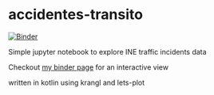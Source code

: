 # accidentes-transito

[![Binder](https://mybinder.org/badge_logo.svg)](https://mybinder.org/v2/gh/val171001/accidentes-transito/master?filepath=Accidentes%2520de%2520transito%2520INE.ipynb)

Simple jupyter notebook to explore INE traffic incidents data

Checkout [my binder page](https://mybinder.org/v2/gh/val171001/accidentes-transito/master?filepath=Accidentes%2520de%2520transito%2520INE.ipynb) for an interactive view

written in kotlin using krangl and lets-plot
